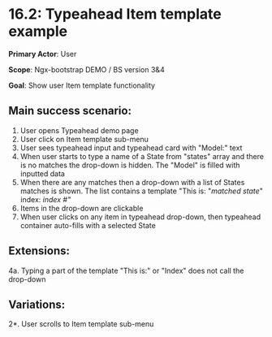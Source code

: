 16.2: Typeahead Item template example
=====================================
**Primary Actor**: User

**Scope**: Ngx-bootstrap DEMO / BS version 3&4

**Goal**: Show user Item template functionality

Main success scenario:
----------------------
1. User opens Typeahead demo page
2. User click on Item template sub-menu
3. User sees typeahead input and typeahead card with "Model:" text
4. When user starts to type a name of a State from "states" array and there is no matches the drop-down is hidden. The "Model" is filled with inputted data
5. When there are any matches then a drop-down with a list of States matches is shown. The list contains a template "This is: "_matched state_" index: _index #"_
6. Items in the drop-down are clickable
7. When user clicks on any item in typeahead drop-down, then typeahead container auto-fills with a selected State

Extensions:
-----------
4a. Typing a part of the template "This is:" or "Index" does not call the drop-down

Variations:
-----------
2*. User scrolls to Item template sub-menu
